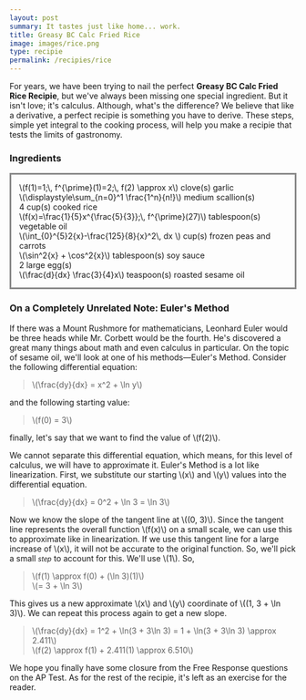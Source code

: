 ```yaml
---
layout: post
summary: It tastes just like home... work.
title: Greasy BC Calc Fried Rice
image: images/rice.png
type: recipie
permalink: /recipies/rice
---
```


For years, we have been trying to nail the perfect **Greasy BC Calc Fried Rice Recipie**, but we've always been missing one special ingredient. But it isn't love; it's calculus. Although, what's the difference? We believe that like a derivative, a perfect recipie is something you have to derive. These steps, simple yet integral to the cooking process, will help you make a recipie that tests the limits of gastronomy.

### Ingredients

<div style="border: 3px solid #888; padding: 1em;">
\(f(1)=1;\, f^{\prime}(1)=2;\, f(2) \approx x\) clove(s) garlic <br>
\(\displaystyle\sum_{n=0}^1  \frac{1^n}{n!}\) medium scallion(s) <br>
4 cup(s) cooked rice <br>
\(f(x)=\frac{1}{5}x^{\frac{5}{3}};\, f^{\prime}(27)\) tablespoon(s) vegetable oil <br>
\(\int_{0}^{5}2{x}-\frac{125}{8}{x}^2\, dx \) cup(s) frozen peas and carrots <br>
\(\sin^2{x} + \cos^2{x}\) tablespoon(s) soy sauce <br>
2 large egg(s) <br>
\(\frac{d}{dx} \frac{3}{4}x\) teaspoon(s) roasted sesame oil
</div>

### On a Completely Unrelated Note: Euler's Method

If there was a Mount Rushmore for mathematicians, Leonhard Euler would be three heads while Mr. Corbett would be the fourth. He's discovered a great many things about math and even calculus in particular. On the topic of sesame oil, we'll look at one of his methods—Euler's Method. Consider the following differential equation:
> \\(\frac{dy}{dx} = x^2 + \ln y\\)

and the following starting value:
> \\(f(0) = 3\\)

finally, let's say that we want to find the value of \\(f(2)\\).

We cannot separate this differential equation, which means, for this level of calculus, we will have to approximate it. Euler's Method is a lot like linearization. First, we substitute our starting \\(x\\) and \\(y\\) values into the differential equation.

> \\(\frac{dy}{dx} = 0^2 + \ln 3 = \ln 3\\)

Now we know the slope of the tangent line at \\((0, 3)\\). Since the tangent line represents the overall function \\(f(x)\\) on a small scale, we can use this to approximate like in linearization. If we use this tangent line for a large increase of \\(x\\), it will not be accurate to the original function. So, we'll pick a small <em><small>step</small></em> to account for this. We'll use \\(1\\). So,
> \\(f(1) \approx f(0) + (\ln 3)(1)\\) <br>
> \\(= 3 + \ln 3\\)

This gives us a new approximate \\(x\\) and \\(y\\) coordinate of \\((1, 3 + \ln 3)\\). We can repeat this process again to get a new slope.
> \\(\frac{dy}{dx} = 1^2 + \ln(3 + 3\ln 3) = 1 + \ln(3 + 3\ln 3) \approx 2.411\\) <br>
> \\(f(2) \approx f(1) + 2.411(1) \approx 6.510\\)

We hope you finally have some closure from the Free Response questions on the AP Test. As for the rest of the recipie, it's left as an exercise for the reader.

